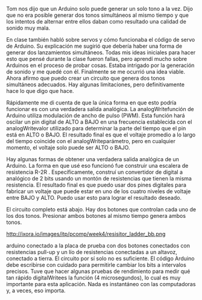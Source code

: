 Tom nos dijo que un Arduino solo puede generar un solo tono a la vez. Dijo que no era posible generar dos tonos simultáneos al mismo tiempo y que los intentos de alternar entre ellos daban como resultado una calidad de sonido muy mala.

En clase también habló sobre servos y cómo funcionaba el código de servo de Arduino. Su explicación me sugirió que debería haber una forma de generar dos lanzamientos simultáneos. Todas mis ideas iniciales para hacer esto que pensé durante la clase fueron fallas, pero aprendí mucho sobre Arduinos en el proceso de probar cosas. Estaba intrigado por la generación de sonido y me quedé con él. Finalmente se me ocurrió una idea viable. Ahora afirmo que puedo crear un circuito que genera dos tonos simultáneos adecuados. Hay algunas limitaciones, pero definitivamente hace lo que digo que hace.

Rápidamente me di cuenta de que la única forma en que esto podría funcionar es con una verdadera salida analógica. La analogWritefunción de Arduino utiliza modulación de ancho de pulso (PWM). Esta función hará oscilar un pin digital de ALTO a BAJO en una frecuencia establecida con el analogWritevalor utilizado para determinar la parte del tiempo que el pin está en ALTO o BAJO. El resultado final es que el voltaje promedio a lo largo del tiempo coincide con el analogWriteparámetro, pero en cualquier momento, el voltaje solo puede ser ALTO o BAJO.

Hay algunas formas de obtener una verdadera salida analógica de un Arduino. La forma en que usé eso funcionó fue construir una escalera de resistencia R-2R . Específicamente, construí un convertidor de digital a analógico de 2 bits usando un montón de resistencias que tienen la misma resistencia. El resultado final es que puedo usar dos pines digitales para fabricar un voltaje que puede estar en uno de los cuatro niveles de voltaje entre BAJO y ALTO. Puedo usar esto para lograr el resultado deseado.

El circuito completo está abajo. Hay dos botones que controlan cada uno de los dos tonos. Presionar ambos botones al mismo tiempo genera ambos tonos.

http://ixora.io/images/itp/pcomp/week4/resisitor_ladder_bb.png

arduino conectado a la placa de prueba con dos botones conectados con resistencias pull-up y un lío de resistencias conectadas a un altavoz, conectado a tierra.
El circuito por sí solo no es suficiente. El código Arduino debe escribirse con cuidado para permitirle cambiar los bits a intervalos precisos. Tuve que hacer algunas pruebas de rendimiento para medir qué tan rápido digitalWritees la función (4 microsegundos), lo cual es muy importante para esta aplicación. Nada es instantáneo con las computadoras y, a veces, eso importa.
